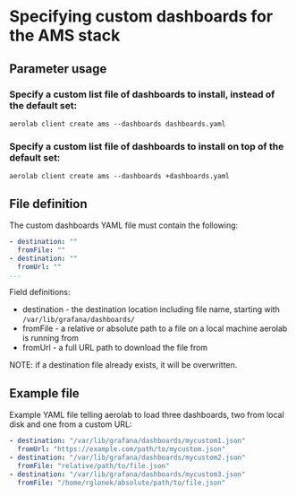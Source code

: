 # Specifying custom dashboards for the AMS stack

## Parameter usage

### Specify a custom list file of dashboards to install, instead of the default set:

`aerolab client create ams --dashboards dashboards.yaml`

### Specify a custom list file of dashboards to install on top of the default set:

`aerolab client create ams --dashboards +dashboards.yaml`

## File definition

The custom dashboards YAML file must contain the following:

```yaml
- destination: ""
  fromFile: ""
- destination: ""
  fromUrl: ""
...
```

Field definitions:

* destination - the destination location including file name, starting with `/var/lib/grafana/dashboards/`
* fromFile - a relative or absolute path to a file on a local machine aerolab is running from
* fromUrl - a full URL path to download the file from

NOTE: if a destination file already exists, it will be overwritten.

## Example file

Example YAML file telling aerolab to load three dashboards, two from local disk and one from a custom URL:

```yaml
- destination: "/var/lib/grafana/dashboards/mycustom1.json"
  fromUrl: "https://example.com/path/to/mycustom.json"
- destination: "/var/lib/grafana/dashboards/mycustom2.json"
  fromFile: "relative/path/to/file.json"
- destination: "/var/lib/grafana/dashboards/mycustom3.json"
  fromFile: "/home/rglonek/absolute/path/to/file.json"
```
